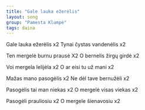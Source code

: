 ```yaml
---
title: "Gale lauka ežerėlis"
layout: song
group: "Pamesta Klumpė"
tags: daina
---
```


Gale lauka ežerėlis x2
Tynai čystas vandenėlis x2

Ten mergelė burnu prausė X2
O bernelis žirgų girdė x2

Voi mergela lelijėla x2
O ar eisi tu už mani x2

Mažas mano pasogėlis x2
Ne dėl tave bernužėli x2

Pasogėlis tai man niekas x2
O mergelė visas viekas x2

Pasogėli prauliosiu x2
O mergele šienavosiu x2
